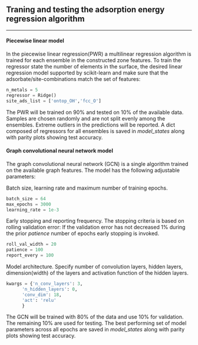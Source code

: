 ## Traning and testing the adsorption energy regression algorithm
---------------------
#### Piecewise linear model
In the piecewise linear regression(PWR) a multilinear regression algorithm is trained for each ensemble in the constructed zone features. To train the regressor state the number of elements in the surface, the desired linear regression model supported by scikit-learn and make sure that the adsorbate/site-combinations match the set of features:

```python
n_metals = 5
regressor = Ridge()
site_ads_list = ['ontop_OH','fcc_O']
```

The PWR will be trained on 90% and tested on 10% of the available data. Samples are chosen randomly and are not split evenly among the ensembles. Extreme outliers in the predictions will be reported. A dict composed of regressors for all ensembles is saved in *model_states* along with parity plots showing test accuracy.

#### Graph convolutional neural network model
The graph convolutional neural network (GCN) is a single algorithm trained on the available graph features. The model has the following adjustable parameters:

Batch size, learning rate and maximum number of training epochs.
```python
batch_size = 64
max_epochs = 3000
learning_rate = 1e-3
```

Early stopping and reporting frequency. The stopping criteria is based on rolling validation error: If the validation error has not decreased 1% during the prior *patience* number of epochs early stopping is invoked.
```python
roll_val_width = 20
patience = 100
report_every = 100
```

Model architecture. Specify number of convolution layers, hidden layers, dimension(width) of the layers and activation function of the hidden layers.
```python
kwargs = {'n_conv_layers': 3,
	  'n_hidden_layers': 0,
	  'conv_dim': 18,
	  'act': 'relu'
	  }
```

The GCN will be trained with 80% of the data and use 10% for validation. The remaining 10% are used for testing. The best performing set of model parameters across all epochs are saved in *model_states* along with parity plots showing test accuracy.
